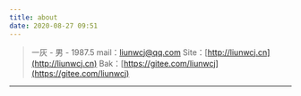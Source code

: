 ```yaml
---
title: about
date: 2020-08-27 09:51
---
```


> 一灰 - 男 - 1987.5
> mail：liunwcj@qq.com
> Site：[http://liunwcj.cn](http://liunwcj.cn)
> Bak：[https://gitee.com/liunwcj](https://gitee.com/liunwcj)

----

